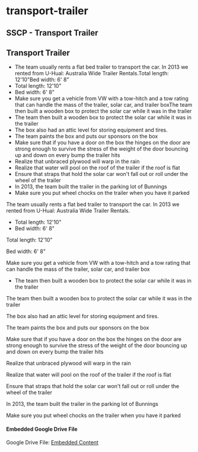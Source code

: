 # transport-trailer

## SSCP - Transport Trailer

## Transport Trailer

* The team usually rents a flat bed trailer to transport the car. In 2013 we rented from U-Hual: Australia Wide Trailer Rentals.Total length: 12'10"Bed width: 6' 8"
* Total length: 12'10"
* Bed width: 6' 8"
* Make sure you get a vehicle from VW with a tow-hitch and a tow rating that can handle the mass of the trailer, solar car, and trailer boxThe team then built a wooden box to protect the solar car while it was in the trailer
* The team then built a wooden box to protect the solar car while it was in the trailer
* The box also had an attic level for storing equipment and tires.&#x20;
* The team paints the box and puts our sponsors on the box
* Make sure that if you have a door on the box the hinges on the door are strong enough to survive the stress of the weight of the door bouncing up and down on every bump the trailer hits
* Realize that unbraced plywood will warp in the rain
* Realize that water will pool on the roof of the trailer if the roof is flat
* Ensure that straps that hold the solar car won't fall out or roll under the wheel of the trailer
* In 2013, the team built the trailer in the parking lot of Bunnings
* Make sure you put wheel chocks on the trailer when you have it parked

The team usually rents a flat bed trailer to transport the car. In 2013 we rented from U-Hual: Australia Wide Trailer Rentals.

* Total length: 12'10"
* Bed width: 6' 8"

Total length: 12'10"

Bed width: 6' 8"

Make sure you get a vehicle from VW with a tow-hitch and a tow rating that can handle the mass of the trailer, solar car, and trailer box

* The team then built a wooden box to protect the solar car while it was in the trailer

The team then built a wooden box to protect the solar car while it was in the trailer

The box also had an attic level for storing equipment and tires.&#x20;

The team paints the box and puts our sponsors on the box

Make sure that if you have a door on the box the hinges on the door are strong enough to survive the stress of the weight of the door bouncing up and down on every bump the trailer hits

Realize that unbraced plywood will warp in the rain

Realize that water will pool on the roof of the trailer if the roof is flat

Ensure that straps that hold the solar car won't fall out or roll under the wheel of the trailer

In 2013, the team built the trailer in the parking lot of Bunnings

Make sure you put wheel chocks on the trailer when you have it parked

#### Embedded Google Drive File

Google Drive File: [Embedded Content](https://drive.google.com/embeddedfolderview?id=1lpXbdjIzyoVi8OVXnkQvGfrP_55DXdMl#list)
